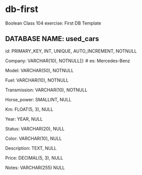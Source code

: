 # db-first
Boolean Class 104 exercise: First DB Template

## DATABASE NAME: used_cars

id: PRIMARY_KEY, INT, UNIQUE, AUTO_INCREMENT, NOTNULL

Company: VARCHAR(10), NOTNULL[]: # es: Mercedes-Benz

Model: VARCHAR(50), NOTNULL <!-- es: Coupè AMG Line GTronic -->

Fuel: VARCHAR(10), NOTNULL <!-- es: GPL, diersel, gas -->

Transmission: VARCHAR(10), NOTNULL <!-- es: manual, auto -->

Horse_power: SMALLINT, NULL <!-- es: 204 CV -->

Km: FLOAT(5, 3), NULL <!-- es: 30,000 Km -->

Year: YEAR, NULL

Status: VARCHAR(20), NULL <!-- es: Like new, good, minor scratches, ecc... -->

Color: VARCHAR(10), NULL

Description: TEXT, NULL

Price: DECIMAL(5, 3), NULL <!-- es: 20.000€ -->

Notes: VARCHAR(255) NULL
